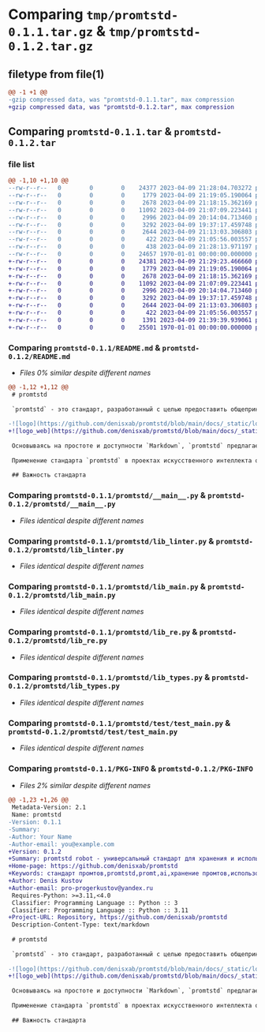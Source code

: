 # Comparing `tmp/promtstd-0.1.1.tar.gz` & `tmp/promtstd-0.1.2.tar.gz`

## filetype from file(1)

```diff
@@ -1 +1 @@
-gzip compressed data, was "promtstd-0.1.1.tar", max compression
+gzip compressed data, was "promtstd-0.1.2.tar", max compression
```

## Comparing `promtstd-0.1.1.tar` & `promtstd-0.1.2.tar`

### file list

```diff
@@ -1,10 +1,10 @@
--rw-r--r--   0        0        0    24377 2023-04-09 21:28:04.703272 promtstd-0.1.1/README.md
--rw-r--r--   0        0        0     1779 2023-04-09 21:19:05.190064 promtstd-0.1.1/promtstd/__main__.py
--rw-r--r--   0        0        0     2678 2023-04-09 21:18:15.362169 promtstd-0.1.1/promtstd/lib_linter.py
--rw-r--r--   0        0        0    11092 2023-04-09 21:07:09.223441 promtstd-0.1.1/promtstd/lib_main.py
--rw-r--r--   0        0        0     2996 2023-04-09 20:14:04.713460 promtstd-0.1.1/promtstd/lib_re.py
--rw-r--r--   0        0        0     3292 2023-04-09 19:37:17.459748 promtstd-0.1.1/promtstd/lib_types.py
--rw-r--r--   0        0        0     2644 2023-04-09 21:13:03.306803 promtstd-0.1.1/promtstd/test/test_main.py
--rw-r--r--   0        0        0      422 2023-04-09 21:05:56.003557 promtstd-0.1.1/promtstd/test/utils.py
--rw-r--r--   0        0        0      438 2023-04-09 21:28:13.971197 promtstd-0.1.1/pyproject.toml
--rw-r--r--   0        0        0    24657 1970-01-01 00:00:00.000000 promtstd-0.1.1/PKG-INFO
+-rw-r--r--   0        0        0    24381 2023-04-09 21:29:23.466660 promtstd-0.1.2/README.md
+-rw-r--r--   0        0        0     1779 2023-04-09 21:19:05.190064 promtstd-0.1.2/promtstd/__main__.py
+-rw-r--r--   0        0        0     2678 2023-04-09 21:18:15.362169 promtstd-0.1.2/promtstd/lib_linter.py
+-rw-r--r--   0        0        0    11092 2023-04-09 21:07:09.223441 promtstd-0.1.2/promtstd/lib_main.py
+-rw-r--r--   0        0        0     2996 2023-04-09 20:14:04.713460 promtstd-0.1.2/promtstd/lib_re.py
+-rw-r--r--   0        0        0     3292 2023-04-09 19:37:17.459748 promtstd-0.1.2/promtstd/lib_types.py
+-rw-r--r--   0        0        0     2644 2023-04-09 21:13:03.306803 promtstd-0.1.2/promtstd/test/test_main.py
+-rw-r--r--   0        0        0      422 2023-04-09 21:05:56.003557 promtstd-0.1.2/promtstd/test/utils.py
+-rw-r--r--   0        0        0     1391 2023-04-09 21:39:39.939061 promtstd-0.1.2/pyproject.toml
+-rw-r--r--   0        0        0    25501 1970-01-01 00:00:00.000000 promtstd-0.1.2/PKG-INFO
```

### Comparing `promtstd-0.1.1/README.md` & `promtstd-0.1.2/README.md`

 * *Files 0% similar despite different names*

```diff
@@ -1,12 +1,12 @@
 # promtstd
 
 `promtstd` - это стандарт, разработанный с целью предоставить общепринятый и универсальный подход к хранению и использованию промтов в разработке искусственных интеллектов. Он облегчает взаимодействие разработчиков, повышает качество создаваемых AI и уменьшает трудозатраты на поддержку системы промтов.
 
-![logo](https://github.com/denisxab/promtstd/blob/main/docs/_static/logo_and_text_1280x640.png)
+![logo_web](https://github.com/denisxab/promtstd/blob/main/docs/_static/logo_and_text_1280x640.png)
 
 Основываясь на простоте и доступности `Markdown`, `promtstd` предлагает структурированный и удобочитаемый синтаксис для хранения промтов. Это позволяет разработчикам легко создавать, обновлять и делиться промтами, а также оценивать их качество и эффективность.
 
 Применение стандарта `promtstd` в проектах искусственного интеллекта обеспечивает упорядоченность кодовой базы, что значительно снижает вероятность ошибок, затруднений и проблем при дальнейшей разработке и поддержке AI. В целом, использование `promtstd` призвано способствовать успешному развитию AI-технологий и улучшению пользовательского опыта.
 
 ## Важность стандарта
```

### Comparing `promtstd-0.1.1/promtstd/__main__.py` & `promtstd-0.1.2/promtstd/__main__.py`

 * *Files identical despite different names*

### Comparing `promtstd-0.1.1/promtstd/lib_linter.py` & `promtstd-0.1.2/promtstd/lib_linter.py`

 * *Files identical despite different names*

### Comparing `promtstd-0.1.1/promtstd/lib_main.py` & `promtstd-0.1.2/promtstd/lib_main.py`

 * *Files identical despite different names*

### Comparing `promtstd-0.1.1/promtstd/lib_re.py` & `promtstd-0.1.2/promtstd/lib_re.py`

 * *Files identical despite different names*

### Comparing `promtstd-0.1.1/promtstd/lib_types.py` & `promtstd-0.1.2/promtstd/lib_types.py`

 * *Files identical despite different names*

### Comparing `promtstd-0.1.1/promtstd/test/test_main.py` & `promtstd-0.1.2/promtstd/test/test_main.py`

 * *Files identical despite different names*

### Comparing `promtstd-0.1.1/PKG-INFO` & `promtstd-0.1.2/PKG-INFO`

 * *Files 2% similar despite different names*

```diff
@@ -1,23 +1,26 @@
 Metadata-Version: 2.1
 Name: promtstd
-Version: 0.1.1
-Summary: 
-Author: Your Name
-Author-email: you@example.com
+Version: 0.1.2
+Summary: promtstd robot - универсальный стандарт для хранения и использования промтов в AI. books Основан на Markdown, обеспечивает легкость чтения и структурированность. 
+Home-page: https://github.com/denisxab/promtstd
+Keywords: стандарт промтов,promtstd,promt,ai,хранение промтов,использование промтов,разработка AI,искусственный интеллект,Markdown,унификация,структурирование,синтаксис,взаимодействие разработчиков,метаинформация,шаблоны,примеры,вспомогательные промты
+Author: Denis Kustov
+Author-email: pro-progerkustov@yandex.ru
 Requires-Python: >=3.11,<4.0
 Classifier: Programming Language :: Python :: 3
 Classifier: Programming Language :: Python :: 3.11
+Project-URL: Repository, https://github.com/denisxab/promtstd
 Description-Content-Type: text/markdown
 
 # promtstd
 
 `promtstd` - это стандарт, разработанный с целью предоставить общепринятый и универсальный подход к хранению и использованию промтов в разработке искусственных интеллектов. Он облегчает взаимодействие разработчиков, повышает качество создаваемых AI и уменьшает трудозатраты на поддержку системы промтов.
 
-![logo](https://github.com/denisxab/promtstd/blob/main/docs/_static/logo_and_text_1280x640.png)
+![logo_web](https://github.com/denisxab/promtstd/blob/main/docs/_static/logo_and_text_1280x640.png)
 
 Основываясь на простоте и доступности `Markdown`, `promtstd` предлагает структурированный и удобочитаемый синтаксис для хранения промтов. Это позволяет разработчикам легко создавать, обновлять и делиться промтами, а также оценивать их качество и эффективность.
 
 Применение стандарта `promtstd` в проектах искусственного интеллекта обеспечивает упорядоченность кодовой базы, что значительно снижает вероятность ошибок, затруднений и проблем при дальнейшей разработке и поддержке AI. В целом, использование `promtstd` призвано способствовать успешному развитию AI-технологий и улучшению пользовательского опыта.
 
 ## Важность стандарта
```

